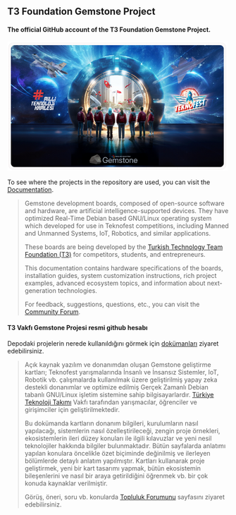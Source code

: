 ## T3 Foundation Gemstone Project

#### The official GitHub account of the T3 Foundation Gemstone Project.

<img src="./teknofest.png" width="500">

To see where the projects in the repository are used, you can visit the [Documentation](https://docs.t3gemstone.org/en).

> Gemstone development boards, composed of open-source software and hardware, are artificial intelligence-supported
> devices. They have optimized Real-Time Debian based GNU/Linux operating system which developed for use in
> Teknofest competitions, including Manned and Unmanned Systems, IoT, Robotics, and similar applications.
> 
> These boards are being developed by the [Turkish Technology Team Foundation (T3)](https://t3vakfi.org/en/) for
> competitors, students, and entrepreneurs.
> 
> This documentation contains hardware specifications of the boards, installation guides, system customization
> instructions, rich project examples, advanced ecosystem topics, and information about next-generation technologies.
> 
> For feedback, suggestions, questions, etc., you can visit the [Community Forum](https://community.t3gemstone.org/).
>

#### T3 Vakfı Gemstone Projesi resmi github hesabı

Depodaki projelerin nerede kullanıldığını görmek için [dokümanları](https://docs.t3gemstone.org/tr) ziyaret edebilirsiniz.

> Açık kaynak yazılım ve donanımdan oluşan Gemstone geliştirme kartları; Teknofest yarışmalarında
> İnsanlı ve İnsansız Sistemler, IoT, Robotik vb. çalışmalarda kullanılmak üzere
> geliştirilmiş yapay zeka destekli donanımlar ve optimize edilmiş Gerçek Zamanlı Debian tabanlı GNU/Linux
> işletim sistemine sahip bilgisayarlardır. [Türkiye Teknoloji Takımı](https://t3vakfi.org/tr/)
> Vakfı tarafından yarışmacılar, öğrenciler ve girişimciler için geliştirilmektedir.
> 
> Bu dokümanda kartların donanım bilgileri, kurulumların nasıl yapılacağı, sistemlerin nasıl özelleştirileceği, zengin
> proje örnekleri, ekosistemlerin ileri düzey konuları ile ilgili kılavuzlar ve yeni nesil teknolojiler hakkında
> bilgiler bulunmaktadır. Bütün sayfalarda anlatımı yapılan konulara öncelikle özet biçiminde değinilmiş ve ilerleyen
> bölümlerde detaylı anlatım yapılmıştır. Kartları kullanarak proje geliştirmek, yeni bir kart tasarımı yapmak,
> bütün ekosistemin bileşenlerini ve nasıl bir araya getirildiğini öğrenmek vb. bir çok konuda kaynaklar verilmiştir.
> 
> Görüş, öneri, soru vb. konularda [Topluluk Forumunu](https://community.t3gemstone.org/) sayfasını ziyaret edebilirsiniz.
> 
